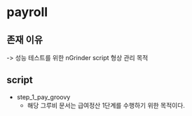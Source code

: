 # payroll

## 존재 이유

-> 성능 테스트를 위한 nGrinder script 형상 관리 목적


## script
* step_1_pay_groovy
    * 해당 그루비 문서는 급여정산 1단계를 수행하기 위한 목적이다.